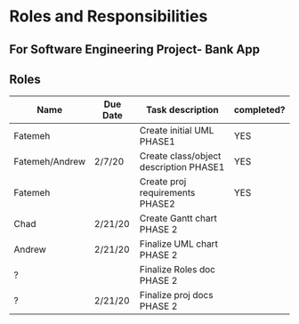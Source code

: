 # Roles and Responsibilities
## For Software Engineering Project- Bank App


## Roles
| Name          | Due Date    | Task description                | completed?  |
| ------------- | ----------- | --------------------------------| ----------- |
|    Fatemeh    |             | Create initial UML PHASE1       |     YES     |
| Fatemeh/Andrew|   2/7/20    | Create class/object description PHASE1 |     YES     |
|    Fatemeh    |             | Create proj requirements PHASE2 |     YES     |
|      Chad     |   2/21/20   | Create Gantt chart PHASE 2      |             |
|    Andrew     |   2/21/20   | Finalize UML chart PHASE 2      |             |
|       ?       |             | Finalize Roles doc PHASE 2      |             |
|       ?       |   2/21/20   | Finalize proj docs PHASE 2      |             |
